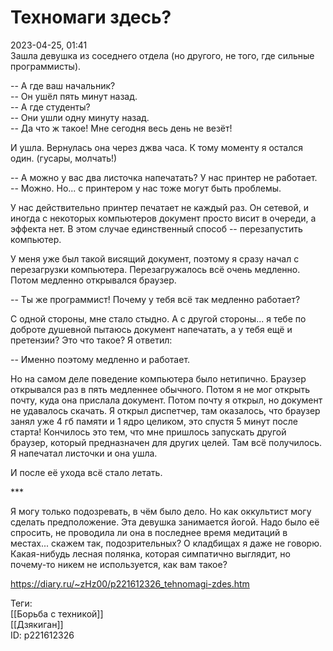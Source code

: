 Техномаги здесь?
=================

   
 2023-04-25, 01:41   
   Зашла девушка из соседнего отдела (но другого, не того, где сильные программисты).   
   
 -- А где ваш начальник?   
 -- Он ушёл пять минут назад.   
 -- А где студенты?   
 -- Они ушли одну минуту назад.   
 -- Да что ж такое! Мне сегодня весь день не везёт!   
   
 И ушла. Вернулась она через джва часа. К тому моменту я остался один. (гусары, молчать!)   
   
 -- А можно у вас два листочка напечатать? У нас принтер не работает.   
 -- Можно. Но... с принтером у нас тоже могут быть проблемы.   
   
 У нас действительно принтер печатает не каждый раз. Он сетевой, и иногда с некоторых компьютеров документ просто висит в очереди, а эффекта нет. В этом случае единственный способ -- перезапустить компьютер.   
   
 У меня уже был такой висящий документ, поэтому я сразу начал с перезагрузки компьютера. Перезагружалось всё очень медленно. Потом медленно открывался браузер.   
   
 -- Ты же программист! Почему у тебя всё так медленно работает?   
   
 С одной стороны, мне стало стыдно. А с другой стороны... я тебе по доброте душевной пытаюсь документ напечатать, а у тебя ещё и претензии? Это что такое? Я ответил:   
   
 -- Именно поэтому медленно и работает.   
   
 Но на самом деле поведение компьютера было нетипично. Браузер открывался раз в пять медленнее обычного. Потом я не мог открыть почту, куда она прислала документ. Потом почту я открыл, но документ не удавалось скачать. Я открыл диспетчер, там оказалось, что браузер занял уже 4 гб памяти и 1 ядро целиком, это спустя 5 минут после старта! Кончилось это тем, что мне пришлось запускать другой браузер, который предназначен для других целей. Там всё получилось. Я напечатал листочки и она ушла.   
   
 И после её ухода всё стало летать.   
   
 \*\*\*   
   
 Я могу только подозревать, в чём было дело. Но как оккультист могу сделать предположение. Эта девушка занимается йогой. Надо было её спросить, не проводила ли она в последнее время медитаций в местах... скажем так, подозрительных? О кладбищах я даже не говорю. Какая-нибудь лесная полянка, которая симпатично выглядит, но почему-то никем не используется, как вам такое?   
     
 <https://diary.ru/~zHz00/p221612326_tehnomagi-zdes.htm>   
   
 Теги:   
 [[Борьба с техникой]]   
 [[Дзякиган]]   
 ID: p221612326